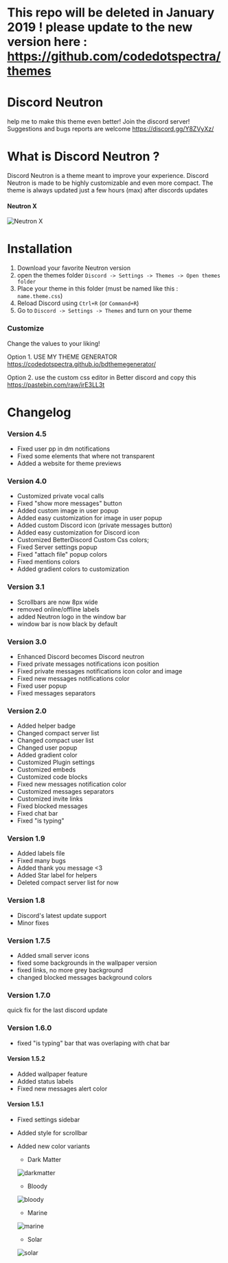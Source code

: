 # This repo will be deleted in January 2019 ! please update to the new version here : https://github.com/codedotspectra/themes

# Discord Neutron
help me to make this theme even better! Join the discord server!
Suggestions and bugs reports are welcome
https://discord.gg/Y8ZVyXz/

# What is Discord Neutron ?
Discord Neutron is a theme meant to improve your experience. Discord Neutron is made to be highly customizable and even more compact. The theme is always updated just a few hours (max) after discords updates

#### Neutron X
![Neutron X](https://i.imgur.com/LNtTeZi.jpg)

# Installation
1. Download your favorite Neutron version
2. open the themes folder `Discord -> Settings -> Themes -> Open themes folder`
3. Place your theme in this folder (must be named like this : `name.theme.css`)
4. Reload Discord using `Ctrl+R` (or `Command+R`)
5. Go to `Discord -> Settings -> Themes` and turn on your theme

### Customize


Change the values to your liking!

Option 1. USE MY THEME GENERATOR
https://codedotspectra.github.io/bdthemegenerator/

Option 2. use the custom css editor in Better discord and copy this
https://pastebin.com/raw/irE3LL3t

# Changelog

### Version 4.5
* Fixed user pp in dm notifications
* Fixed some elements that where not transparent
* Added a website for theme previews

### Version 4.0
* Customized private vocal calls
* Fixed "show more messages" button
* Added custom image in user popup
* Added easy customization for image in user popup
* Added custom Discord icon (private messages button)
* Added easy customization for Discord icon
* Customized BetterDiscord Custom Css colors;
* Fixed Server settings popup
* Fixed "attach file" popup colors
* Fixed mentions colors
* Added gradient colors to customization

### Version 3.1
* Scrollbars are now 8px wide
* removed online/offline labels
* added Neutron logo in the window bar
* window bar is now black by default

### Version 3.0
* Enhanced Discord becomes Discord neutron
* Fixed private messages notifications icon position
* Fixed private messages notifications icon color and image
* Fixed new messages notifications color
* Fixed user popup
* Fixed messages separators

### Version 2.0
* Added helper badge
* Changed compact server list
* Changed compact user list
* Changed user popup
* Added gradient color
* Customized Plugin settings
* Customized embeds
* Customized code blocks
* Fixed new messages notification color
* Customized messages separators
* Customized invite links
* Fixed blocked messages
* Fixed chat bar
* Fixed "is typing"

### Version 1.9
* Added labels file
* Fixed many bugs
* Added thank you message <3
* Added Star label for helpers
* Deleted compact server list for now

### Version 1.8
* Discord's latest update support
* Minor fixes

### Version 1.7.5
* Added small server icons
* fixed some backgrounds in the wallpaper version
* fixed links, no more grey background
* changed blocked messages background colors

### Version 1.7.0
quick fix for the last discord update

### Version 1.6.0
* fixed "is typing" bar that was overlaping with chat bar

#### Version 1.5.2
* Added wallpaper feature
* Added status labels
* Fixed new messages alert color

#### Version 1.5.1
* Fixed settings sidebar
* Added style for scrollbar
* Added new color variants
  * Dark Matter

  ![darkmatter](https://preview.ibb.co/mcmuvT/darkmatter.jpg)

  * Bloody

  ![bloody](https://preview.ibb.co/c8fb9o/bloody.jpg)

  * Marine

  ![marine](https://preview.ibb.co/jNv9Uo/marine.jpg)

  * Solar

  ![solar](https://preview.ibb.co/cAyUUo/solar.jpg)

